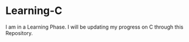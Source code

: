 # Learning-C
I am in a Learning Phase. I will be updating my progress on C through this Repository.
